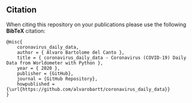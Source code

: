 ## Citation

When citing this repository on your publications please use the following **BibTeX** citation:

```
@misc{
    coronavirus_daily_data,
    author = { Alvaro Bartolome del Canto },
    title = { coronavirus_daily_data - Coronavirus (COVID-19) Daily Data from Worldometer with Python },
    year = { 2020 },
    publisher = {GitHub},
    journal = {GitHub Repository},
    howpublished = {\url{https://github.com/alvarobartt/coronavirus_daily_data}}
}
```